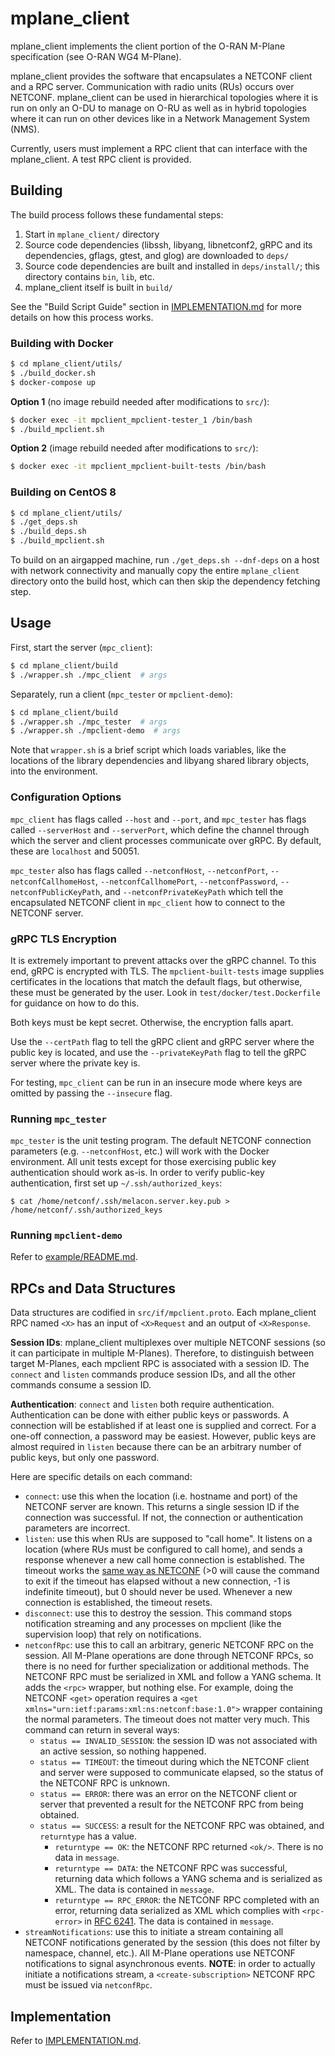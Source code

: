 # mplane_client
mplane_client implements the client portion of the O-RAN M-Plane specification
(see O-RAN WG4 M-Plane).

mplane_client provides the software that encapsulates a NETCONF client and a RPC
server. Communication with radio units (RUs) occurs over NETCONF. mplane_client
can be used in hierarchical topologies where it is run on only an O-DU to manage
on O-RU as well as in hybrid topologies where it can run on other devices like
in a Network Management System (NMS).

Currently, users must implement a RPC client that can interface with the
mplane_client. A test RPC client is provided.

## Building
The build process follows these fundamental steps:
1. Start in `mplane_client/` directory
2. Source code dependencies (libssh, libyang, libnetconf2, gRPC and its
   dependencies, gflags, gtest, and glog) are downloaded to `deps/`
3. Source code dependencies are built and installed in `deps/install/`; this
   directory contains `bin`, `lib`, etc.
4. mplane_client itself is built in `build/`

See the "Build Script Guide" section in [IMPLEMENTATION.md](IMPLEMENTATION.md)
for more details on how this process works.

### Building with Docker
```bash
$ cd mplane_client/utils/
$ ./build_docker.sh
$ docker-compose up
```

**Option 1** (no image rebuild needed after modifications to `src/`):
```bash
$ docker exec -it mpclient_mpclient-tester_1 /bin/bash
$ ./build_mpclient.sh
```

**Option 2** (image rebuild needed after modifications to `src/`):
```bash
$ docker exec -it mpclient_mpclient-built-tests /bin/bash
```

### Building on CentOS 8
```bash
$ cd mplane_client/utils/
$ ./get_deps.sh
$ ./build_deps.sh
$ ./build_mpclient.sh
```

To build on an airgapped machine, run `./get_deps.sh --dnf-deps` on a host with
network connectivity and manually copy the entire `mplane_client` directory onto
the build host, which can then skip the dependency fetching step.

## Usage
First, start the server (`mpc_client`):
```bash
$ cd mplane_client/build
$ ./wrapper.sh ./mpc_client  # args
```

Separately, run a client (`mpc_tester` or `mpclient-demo`):
```bash
$ cd mplane_client/build
$ ./wrapper.sh ./mpc_tester  # args
$ ./wrapper.sh ./mpclient-demo  # args
```

Note that `wrapper.sh` is a brief script which loads variables, like the
locations of the library dependencies and libyang shared library objects, into
the environment.

### Configuration Options
`mpc_client` has flags called `--host` and `--port`, and `mpc_tester` has flags
called `--serverHost` and `--serverPort`, which define the channel through which
the server and client processes communicate over gRPC. By default, these are
`localhost` and 50051.

`mpc_tester` also has flags called `--netconfHost`, `--netconfPort`,
`--netconfCallhomeHost`, `--netconfCallhomePort`, `--netconfPassword`,
`--netconfPublicKeyPath`, and `--netconfPrivateKeyPath` which tell the
encapsulated NETCONF client in `mpc_client` how to connect to the NETCONF
server.

### gRPC TLS Encryption
It is extremely important to prevent attacks over the gRPC channel. To this end,
gRPC is encrypted with TLS. The `mpclient-built-tests` image supplies
certificates in the locations that match the default flags, but otherwise, these
must be generated by the user. Look in `test/docker/test.Dockerfile` for
guidance on how to do this.

Both keys must be kept secret. Otherwise, the encryption falls apart.

Use the `--certPath` flag to tell the gRPC client and gRPC server where the
public key is located, and use the `--privateKeyPath` flag to tell the gRPC
server where the private key is.

For testing, `mpc_client` can be run in an insecure mode where keys are omitted
by passing the `--insecure` flag.

### Running `mpc_tester`
`mpc_tester` is the unit testing program. The default NETCONF connection
parameters (e.g. `--netconfHost`, etc.) will work with the Docker environment.
All unit tests except for those exercising public key authentication should work
as-is. In order to verify public-key authentication, first set up
`~/.ssh/authorized_keys`:
```
$ cat /home/netconf/.ssh/melacon.server.key.pub > /home/netconf/.ssh/authorized_keys
```

### Running `mpclient-demo`
Refer to [example/README.md](example/README.md).

## RPCs and Data Structures
Data structures are codified in `src/if/mpclient.proto`. Each mplane_client RPC
named `<X>` has an input of `<X>Request` and an output of `<X>Response`.

**Session IDs**: mplane_client multiplexes over multiple NETCONF sessions (so it
can participate in multiple M-Planes). Therefore, to distinguish between target
M-Planes, each mpclient RPC is associated with a session ID. The `connect` and
`listen` commands produce session IDs, and all the other commands consume a
session ID.

**Authentication**: `connect` and `listen` both require authentication.
Authentication can be done with either public keys or passwords. A connection
will be established if at least one is supplied and correct. For a one-off
connection, a password may be easiest. However, public keys are almost required
in `listen` because there can be an arbitrary number of public keys, but only
one password.

Here are specific details on each command:
* `connect`: use this when the location (i.e. hostname and port) of the NETCONF
  server are known. This returns a single session ID if the connection was
  successful. If not, the connection or authentication parameters are incorrect.
* `listen`: use this when RUs are supposed to "call home". It listens on a
  location (where RUs must be configured to call home), and sends a response
  whenever a new call home connection is established. The timeout works the
  [same way as NETCONF](https://netopeer.liberouter.org/doc/libnetconf2/devel/html/group__client__ch.html#ga362a3d33b28333a01572cdde151e48b6)
  (>0 will cause the command to exit if the timeout has elapsed without a new
  connection, -1 is indefinite timeout), but 0 should never be used. Whenever a
  new connection is established, the timeout resets.
* `disconnect`: use this to destroy the session. This command stops notification
  streaming and any processes on mpclient (like the supervision loop) that rely
  on notifications.
* `netconfRpc`: use this to call an arbitrary, generic NETCONF RPC on the
  session. All M-Plane operations are done through NETCONF RPCs, so there is no
  need for further specialization or additional methods. The NETCONF RPC must be
  serialized in XML and follow a YANG schema. It adds the `<rpc>` wrapper, but
  nothing else. For example, doing the NETCONF `<get>` operation requires a
  `<get xmlns="urn:ietf:params:xml:ns:netconf:base:1.0">` wrapper containing the
  normal parameters. The timeout does not matter very much. This command can
  return in several ways:
    * `status == INVALID_SESSION`: the session ID was not associated with an
      active session, so nothing happened.
    * `status == TIMEOUT`: the timeout during which the NETCONF client and
      server were supposed to communicate elapsed, so the status of the NETCONF
      RPC is unknown.
    * `status == ERROR`: there was an error on the NETCONF client or server that
      prevented a result for the NETCONF RPC from being obtained.
    * `status == SUCCESS`: a result for the NETCONF RPC was obtained, and
      `returntype` has a value.
        * `returntype == OK`: the NETCONF RPC returned `<ok/>`. There is no data
          in `message`.
        * `returntype == DATA`: the NETCONF RPC was successful, returning data
          which follows a YANG schema and is serialized as XML. The data is
          contained in `message`.
        * `returntype == RPC_ERROR`: the NETCONF RPC completed with an error,
          returning data serialized as XML which complies with `<rpc-error>` in
          [RFC 6241](https://datatracker.ietf.org/doc/html/rfc6241#page-16). The
          data is contained in `message`.
* `streamNotifications`: use this to initiate a stream containing all NETCONF
  notifications generated by the session (this does not filter by namespace,
  channel, etc.). All M-Plane operations use NETCONF notifications to signal
  asynchronous events. **NOTE**: in order to actually initiate a notifications
  stream, a `<create-subscription>`  NETCONF RPC must be issued via
  `netconfRpc`.

## Implementation
Refer to [IMPLEMENTATION.md](IMPLEMENTATION.md).
